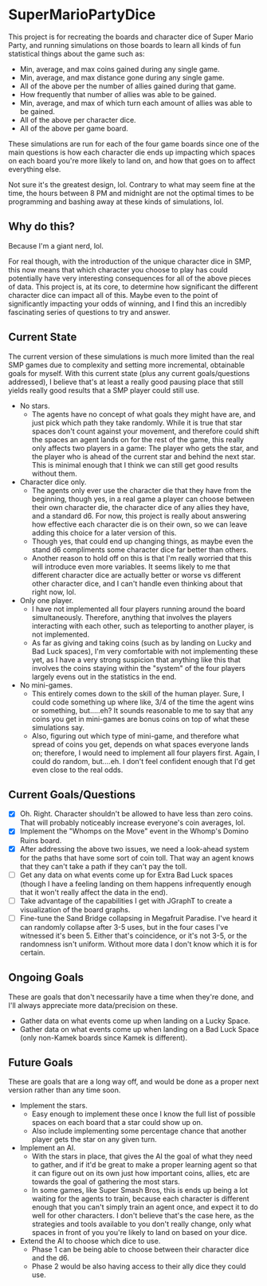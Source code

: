 # SuperMarioPartyDice

This project is for recreating the boards and character dice of Super Mario Party, and running simulations on those boards to learn all kinds of fun statistical things about the game such as:
* Min, average, and max coins gained during any single game.
* Min, average, and max distance gone during any single game.
* All of the above per the number of allies gained during that game.
* How frequently that number of allies was able to be gained.
* Min, average, and max of which turn each amount of allies was able to be gained.
* All of the above per character dice.
* All of the above per game board.

These simulations are run for each of the four game boards since one of the main questions is how each character die ends up impacting which spaces on each board you're more likely to land on, and how that goes on to affect everything else.

Not sure it's the greatest design, lol. Contrary to what may seem fine at the time, the hours between 8 PM and midnight are not the optimal times to be programming and bashing away at these kinds of simulations, lol.

## Why do this?

Because I'm a giant nerd, lol.

For real though, with the introduction of the unique character dice in SMP, this now means that which character you choose to play has could potentially have very interesting consequences for all of the above pieces of data. This project is, at its core, to determine how significant the different character dice can impact all of this. Maybe even to the point of significantly impacting your odds of winning, and I find this an incredibly fascinating series of questions to try and answer.

## Current State

The current version of these simulations is much more limited than the real SMP games due to complexity and setting more incremental, obtainable goals for myself. With this current state (plus any current goals/questions addressed), I believe that's at least a really good pausing place that still yields really good results that a SMP player could still use.

 * No stars. 
    * The agents have no concept of what goals they might have are, and just pick which path they take randomly. While it is true that star spaces don't count against your movement, and therefore could shift the spaces an agent lands on for the rest of the game, this really only affects two players in a game: The player who gets the star, and the player who is ahead of the current star and behind the next star. This is minimal enough that I think we can still get good results without them.
 * Character dice only. 
   * The agents only ever use the character die that they have from the beginning, though yes, in a real game a player can choose between their own character die, the character dice of any allies they have, and a standard d6. For now, this project is really about answering how effective each character die is on their own, so we can leave adding this choice for a later version of this. 
   * Though yes, that could end up changing things, as maybe even the stand d6 compliments some character dice far better than others.
   * Another reason to hold off on this is that I'm really worried that this will introduce even more variables. It seems likely to me that different character dice are actually better or worse vs different other character dice, and I can't handle even thinking about that right now, lol.
 * Only one player. 
   * I have not implemented all four players running around the board simultaneously. Therefore, anything that involves the players interacting with each other, such as teleporting to another player, is not implemented.
   * As far as giving and taking coins (such as by landing on Lucky and Bad Luck spaces), I'm very comfortable with not implementing these yet, as I have a very strong suspicion that anything like this that involves the coins staying within the "system" of the four players largely evens out in the statistics in the end.
 * No mini-games.
   * This entirely comes down to the skill of the human player. Sure, I could code something up where like, 3/4 of the time the agent wins or something, but.....eh? It sounds reasonable to me to say that any coins you get in mini-games are bonus coins on top of what these simulations say.
   * Also, figuring out which type of mini-game, and therefore what spread of coins you get, depends on what spaces everyone lands on; therefore, I would need to implement all four players first. Again, I could do random, but....eh. I don't feel confident enough that I'd get even close to the real odds.
 
## Current Goals/Questions

- [x] Oh. Right. Character shouldn't be allowed to have less than zero coins. That will probably noticeably increase everyone's coin averages, lol. 
- [x] Implement the "Whomps on the Move" event in the Whomp's Domino Ruins board.
- [x] After addressing the above two issues, we need a look-ahead system for the paths that have some sort of coin toll. That way an agent knows that they can't take a path if they can't pay the toll.
- [ ] Get any data on what events come up for Extra Bad Luck spaces (though I have a feeling landing on them happens infrequently enough that it won't really affect the data in the end).
- [ ] Take advantage of the capabilities I get with JGraphT to create a visualization of the board graphs.
- [ ] Fine-tune the Sand Bridge collapsing in Megafruit Paradise. I've heard it can randomly collapse after 3-5 uses, but in the four cases I've witnessed it's been 5. Either that's coincidence, or it's not 3-5, or the randomness isn't uniform. Without more data I don't know which it is for certain.

## Ongoing Goals

These are goals that don't necessarily have a time when they're done, and I'll always appreciate more data/precision on these.

 * Gather data on what events come up when landing on a Lucky Space.
 * Gather data on what events come up when landing on a Bad Luck Space (only non-Kamek boards since Kamek is different).
 
 ## Future Goals
 
 These are goals that are a long way off, and would be done as a proper next version rather than any time soon.
 
 * Implement the stars.
   * Easy enough to implement these once I know the full list of possible spaces on each board that a star could show up on.
   * Also include implementing some percentage chance that another player gets the star on any given turn.
 * Implement an AI.
   * With the stars in place, that gives the AI the goal of what they need to gather, and if it'd be great to make a proper learning agent so that it can figure out on its own just how important coins, allies, etc are towards the goal of gathering the most stars.
   * In some games, like Super Smash Bros, this is ends up being a lot waiting for the agents to train, because each character is different enough that you can't simply train an agent once, and expect it to do well for other characters. I don't believe that's the case here, as the strategies and tools available to you don't really change, only what spaces in front of you you're likely to land on based on your dice.
 * Extend the AI to choose which dice to use.
   * Phase 1 can be being able to choose between their character dice and the d6.
   * Phase 2 would be also having access to their ally dice they could use.
